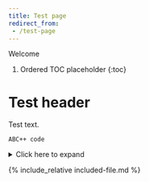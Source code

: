```yaml
---
title: Test page
redirect_from:
 - /test-page
---
```


Welcome

1. Ordered TOC placeholder
{:toc}

# Test header

Test text.

    ABC++ code

<details markdown="1">
<summary>Click here to expand</summary>

# Details

* This is full of details.
* Lots of them

```
And some code
```

</details>

{% include_relative included-file.md %}
